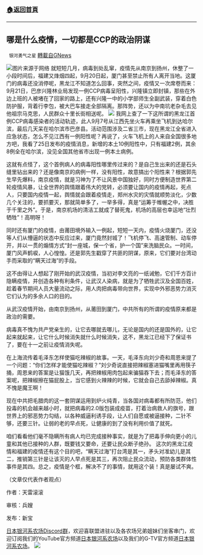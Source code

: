 ###  [:house:返回首頁](https://github.com/ourhimalayas/txt)
---


## 哪是什么疫情，一切都是CCP的政治阴谋
` 银河勇气之星` [轉載自GNews](https://gnews.org/zh-hans/1554422/)

![](https://assets.gnews.org/wp-content/uploads/2021/09/CCP.jpg)图片来源于网络
就短短几月，病毒到处乱窜，疫情先从南京到扬州，休整了一小段时间后，福建又烽烟四起，9月20日起，厦门甚至禁止所有人离开当地。这厦门的病毒还没消停呢，黑龙江不知道怎么回事，突然之间，疫情又一次席卷而来：9月21日，巴彦兴隆林业局发现一例CCP病毒呈阳性，兴隆镇立即封镇，那些在外边上班的人被堵在了回家的路上，还有兴隆一中的小学部师生全副武装，穿着白色防护服，背着行李包，被大巴车接走全部隔离。那阵势，还以为中南坑老杂毛去见他祖宗马克思，人民群众十里长街相送呢。
![](https://assets.gnews.org/wp-content/uploads/2021/09/2-18.png)
我网上查了一下这所谓的黑龙江首例CCP病毒感染者的活动轨迹，此人9月7号从江西先坐火车再乘坐飞机到达哈尔滨，最后几天呆在哈尔滨市巴彦县。活动范围涉及二省三市，现在黑龙江全省进入应急状态，怎么不见江西有一例阳性呢？再说了，火车飞机上的人来自全国很多地方吧，我看了25日发布的疫情消息，新增的本土10例阳性中，只有福建2例，其余8例全在哈尔滨，没见全国其他省市出现一例本土病例。

这就有点怪了，这个首例病人的病毒阳性哪里传过来的？是自己生出来的还是石头缝里钻出来的？还是像南京的病例一样，没有阳性，故意搞出个阳性来？根据郭先生早先爆料，南京疫情，就是习神为了不让风景中国独好，同时方便制造世界第二轮疫情风暴，让全世界的舆情跟着伟大的党转，必须要让国内的疫情再起，死点人，只要国内疫情一起，舆情就会跟着疫情走，郑州水灾的灾情就顺势淡化，少数几个关注的，要抓要灭，那就简单多了，一举多得，真是“运筹于帷幄之中，决胜于千里之外”。于是，南京机场的清洁工就成了替死鬼，机场的高层也幸运地“壮烈牺牲”！高明呀！

同时还有厦门的疫情，由莆田境外输入一例起，短短一天内，疫情火烧厦门，还没等人们从懵逼的状态中反应过来，厦门竟然封城了！飞机停飞、高速管制、动车停开，并以一贯的煽情方式“封一座城，保一个省，护一个国”来洗脑民众。一时间，厦门风声鹤唳，人心惶惶。还是郭先生戳穿了共匪的阴谋，原来，它们要对台湾动手而采取的“瞒天过海”的手段。

这不由得让人想起了刚开始的武汉疫情，当初对李文亮的一纸诫勉，它们千方百计隐瞒疫情，并创造各种有利条件，让武汉人染病，就是为了牺牲武汉及全国百姓，趁着春节期间人员大量流动之际，用人肉把病毒带向世界，实现中外邪恶势力消灭它们认为的多余人口的目的。

从武汉疫情开始，由南京到扬州，从莆田到厦门，中共所有的所谓的疫情原来都是政治的需要。

病毒真不愧为共产党亲生的，让它去哪就去哪儿，无论是国内的还是国外的，让它起来就起来，让它什么时候消失就什么时候消失，这不，黑龙江已经下了保证书了，要在十一之前让疫情消失呢。

在上海流传着毛泽东怎样使猫吃辣椒的故事。一天，毛泽东向刘少奇和周恩来提了一个问题：“你们怎样才能使猫吃辣椒？”刘少奇说直接把辣椒塞进猫嘴里再用筷子捅，周恩来的答案是让猫饿几天，再把辣椒用肉包起来骗猫吞下去；而毛泽东的答案呢，把辣椒擦在猫屁股上，当它感到火辣辣的时候，它就会自己去舔掉辣椒。真不愧是魔王啊！

现在中共把毛腊肉的这一套阴谋运用到炉火纯青，当各国对病毒都有所防范，他们投毒的机会越来越小时，就把病毒的2.0版包装成疫苗，打着治病救人的旗号，跟世界上的邪恶势力勾结，以各种威逼利诱手段，让人们自愿或被逼接种，二针不够，还要三针。让弱的老的早点死，让健康的到了没有利用价值了就死。

咱们看看他们毫不隐瞒所有病人均已完成接种事实，就是为了把毒手伸向更小的儿童和其他已接种的人群，既要钱又要命，还要让民众断子绝孙。 这次的黑龙江疫情和福建的疫情还有这个目的吧，“瞒天过海”打台湾是其一，矛头对准幼儿是其二，推销第三针是让该灭的人早点死是其三，再次阻止民众流动，预防各类群体性事件是其四。总之，疫情是个框，解决不了的事情，就用这个装！真是屡试不爽。

（文章仅代表作者观点）

作者：天雷滚滚

审核：兵嫂

发布：新宝

[日本银河系农场Discord群](https://discord.com/channels/805765245758472202/851632878567948351)，欢迎喜联盟进驻以及各农场兄弟姐妹们坐客串门，欢迎订阅我们的YouTube官方频道[日本银河系农场](https://www.youtube.com/channel/UCBxQlg5lsW4CgsspKSrZEFA)以及我们的G-TV官方频道[日本银河系农场](https://gtv.org/user/60c0168b8ce6da73c416c24b#home)。
![](https://assets.gnews.org/wp-content/uploads/2021/09/欢迎战友回家.jpg)
